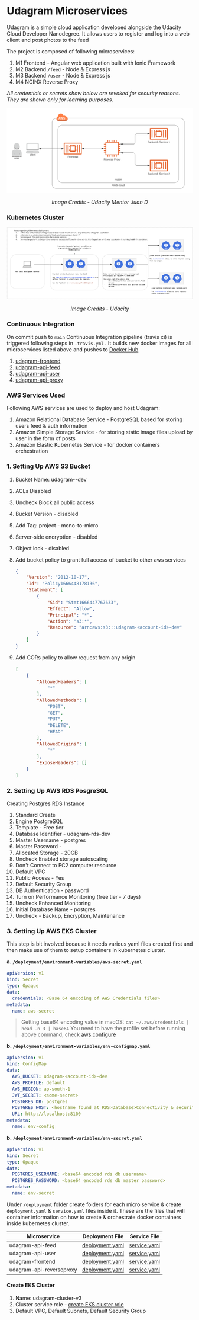 # Udagram Microservices

Udagram is a simple cloud application developed alongside the Udacity Cloud Developer Nanodegree. It allows users to register and log into a web client and post photos to the feed

The project is composed of following microservices:
1. M1 Frontend - Angular web application built with Ionic Framework
2. M2 Backend `/feed` - Node & Express js
3. M3 Backend `/user` - Node & Express js
4. M4 NGINX Reverse Proxy

*All credentials or secrets show below are revoked for security reasons. They are shown only for learning purposes.*

![](./media/architecture-diagram.png)

<p align="center"><i>Image Credits - Udacity Mentor Juan D</i></p>



### Kubernetes Cluster

![](./media/kubernetes-cluster.png)

<p align="center"><i>Image Credits - Udacity</i></p>

### Continuous Integration

On commit push to `main` Continuous Integration pipeline (travis ci) is triggered following steps in `.travis.yml` . It builds new docker images for all microservices listed above and pushes to [Docker Hub](https://hub.docker.com/u/kmanadkat) 

1.  [udagram-frontend](https://hub.docker.com/r/kmanadkat/udagram-frontend)
2. [udagram-api-feed](https://hub.docker.com/r/kmanadkat/udagram-api-feed)
3. [udagram-api-user](https://hub.docker.com/r/kmanadkat/udagram-api-user)
4. [udagram-api-proxy](https://hub.docker.com/r/kmanadkat/udagram-reverseproxy)

### AWS Services Used

Following AWS services are used to deploy and host Udagram:

1. Amazon Relational Database Service - PostgreSQL based for storing users feed & auth information
2. Amazon Simple Storage Service - for storing static image files upload by user in the form of posts
3. Amazon Elastic Kubernetes Service - for docker containers orchestration

### 1. Setting Up AWS S3 Bucket

1. Bucket Name: udagram-<account-id>-dev

2. ACLs Disabled

3. Uncheck Block all public access

4. Bucket Version - disabled

5. Add Tag: project - mono-to-micro

6. Server-side encryption - disabled

7. Object lock - disabled

8. Add bucket policy to grant full access of bucket to other aws services
   ```json
   {
       "Version": "2012-10-17",
       "Id": "Policy1666448178136",
       "Statement": [
           {
               "Sid": "Stmt1666447767633",
               "Effect": "Allow",
               "Principal": "*",
               "Action": "s3:*",
               "Resource": "arn:aws:s3:::udagram-<account-id>-dev"
           }
       ]
   }
   ```

9. Add CORs policy to allow request from any origin
   ```json
   [
       {
           "AllowedHeaders": [
               "*"
           ],
           "AllowedMethods": [
               "POST",
               "GET",
               "PUT",
               "DELETE",
               "HEAD"
           ],
           "AllowedOrigins": [
               "*"
           ],
           "ExposeHeaders": []
       }
   ]    
   ```

### 2. Setting Up AWS RDS PosgreSQL

Creating Postgres RDS Instance

1. Standard Create
2. Engine PostgreSQL
3. Template - Free tier
4. Database Identifier - udagram-rds-dev
5. Master Username - postgres
6. Master Password - <password>
7. Allocated Storage - 20GB
8. Uncheck Enabled storage autoscaling
9. Don't Connect to EC2 computer resource
10. Default VPC
11. Public Access - Yes
12. Default Security Group
13. DB Authentication - password
14. Turn on Performance Monitoring (free tier - 7 days)
15. Uncheck Enhanced Monitoring
16. Initial Database Name - postgres
17. Uncheck - Backup, Encryption, Maintenance

### 3. Setting Up AWS EKS Cluster

This step is bit involved because it needs various yaml files created first and then make use of them to setup containers in kubernetes cluster.

**a. `/deployment/environment-variables/aws-secret.yaml`** 

```yaml
apiVersion: v1
kind: Secret
type: Opaque
data:
  credentials: <Base 64 encoding of AWS Credentials files>
metadata:
  name: aws-secret
```

> Getting base64 encoding value in macOS: `cat ~/.aws/credentials | head -n 3 | base64`
> You need to have the profile set before running above command, check [aws configure](https://docs.aws.amazon.com/cli/latest/userguide/cli-configure-quickstart.html)

**b. `/deployment/environment-variables/env-configmap.yaml`** 

```yaml
apiVersion: v1
kind: ConfigMap
data:
  AWS_BUCKET: udagram-<account-id>-dev
  AWS_PROFILE: default
  AWS_REGION: ap-south-1
  JWT_SECRET: <some-secret>
  POSTGRES_DB: postgres
  POSTGRES_HOST: <hostname found at RDS>Database>Connectivity & security>
  URL: http://localhost:8100
metadata:
  name: env-config
```

**b. `/deployment/environment-variables/env-secret.yaml`** 

```yaml
apiVersion: v1
kind: Secret
type: Opaque
data:
  POSTGRES_USERNAME: <base64 encoded rds db username>
  POSTGRES_PASSWORD: <base64 encoded rds db master password>
metadata:
  name: env-secret
```

Under `/deployment` folder create folders for each micro service & create `deployment.yaml` & `service.yaml` files inside it. These are the files that will container information on how to create & orchestrate docker containers inside kubernetes cluster.

| Microservice             | Deployment File                                              | Service File                                           |
| ------------------------ | ------------------------------------------------------------ | ------------------------------------------------------ |
| udagram-api-feed         | [deployment.yaml](./deployment/feed/deployment.yaml)         | [service.yaml](./deployment/feed/service.yaml)         |
| udagram-api-user         | [deployment.yaml](./deployment/user/deployment.yaml)         | [service.yaml](./deployment/user/service.yaml)         |
| udagram-frontend         | [deployment.yaml](./deployment/frontend/deployment.yaml)     | [service.yaml](./deployment/frontend/service.yaml)     |
| udagram-api-reverseproxy | [deployment.yaml](./deployment/reverseproxy/deployment.yaml) | [service.yaml](./deployment/reverseproxy/service.yaml) |

#### Create EKS Cluster

1. Name: udagram-cluster-v3
2. Cluster service role - [create EKS cluster role](https://docs.aws.amazon.com/eks/latest/userguide/service_IAM_role.html#create-service-role)
3. Default VPC, Default Subnets, Default Security Group

